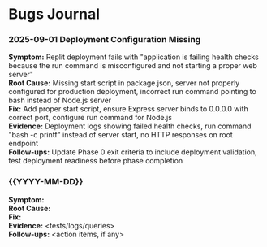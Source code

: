 # Bugs Journal

### 2025-09-01 Deployment Configuration Missing
**Symptom:** Replit deployment fails with "application is failing health checks because the run command is misconfigured and not starting a proper web server"  
**Root Cause:** Missing start script in package.json, server not properly configured for production deployment, incorrect run command pointing to bash instead of Node.js server  
**Fix:** Add proper start script, ensure Express server binds to 0.0.0.0 with correct port, configure run command for Node.js  
**Evidence:** Deployment logs showing failed health checks, run command "bash -c printf" instead of server start, no HTTP responses on root endpoint  
**Follow-ups:** Update Phase 0 exit criteria to include deployment validation, test deployment readiness before phase completion

### {{YYYY-MM-DD}} <Short Title>
**Symptom:**  
**Root Cause:**  
**Fix:**  
**Evidence:** <tests/logs/queries>  
**Follow-ups:** <action items, if any>